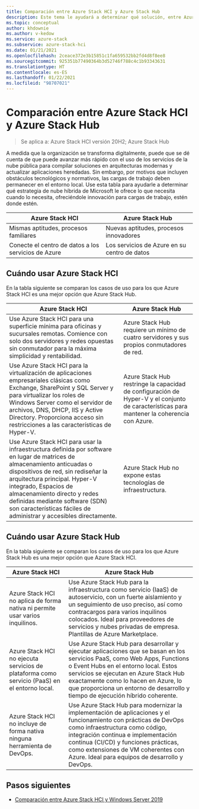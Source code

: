 ```yaml
---
title: Comparación entre Azure Stack HCI y Azure Stack Hub
description: Este tema le ayudará a determinar qué solución, entre Azure Stack HCI y Azure Stack Hub, es mejor para su organización.
ms.topic: conceptual
author: khdownie
ms.author: v-kedow
ms.service: azure-stack
ms.subservice: azure-stack-hci
ms.date: 01/21/2021
ms.openlocfilehash: 2ceace372e3b15851c1fa659532bb2fd4d8f8ee8
ms.sourcegitcommit: 925351b77490364b3d52746f788c4c1b93343631
ms.translationtype: HT
ms.contentlocale: es-ES
ms.lasthandoff: 01/22/2021
ms.locfileid: "98707021"
---
```

# <a name="compare-azure-stack-hci-to-azure-stack-hub"></a>Comparación entre Azure Stack HCI y Azure Stack Hub

> Se aplica a: Azure Stack HCI versión 20H2; Azure Stack Hub

A medida que la organización se transforma digitalmente, puede que se dé cuenta de que puede avanzar más rápido con el uso de los servicios de la nube pública para compilar soluciones en arquitecturas modernas y actualizar aplicaciones heredadas. Sin embargo, por motivos que incluyen obstáculos tecnológicos y normativos, las cargas de trabajo deben permanecer en el entorno local. Use esta tabla para ayudarle a determinar qué estrategia de nube híbrida de Microsoft le ofrece lo que necesita cuando lo necesita, ofreciéndole innovación para cargas de trabajo, estén donde estén.

| Azure Stack HCI | Azure Stack Hub |
| --------------- | --------------- |
| Mismas aptitudes, procesos familiares | Nuevas aptitudes, procesos innovadores |
| Conecte el centro de datos a los servicios de Azure | Los servicios de Azure en su centro de datos |

## <a name="when-to-use-azure-stack-hci"></a>Cuándo usar Azure Stack HCI

En la tabla siguiente se comparan los casos de uso para los que Azure Stack HCl es una mejor opción que Azure Stack Hub.

| Azure Stack HCI                                                                 | Azure Stack Hub                                                                         |
| ------------------------------------------------------------------------------- | --------------------------------------------------------------------------------------- |
| Use Azure Stack HCI para una superficie mínima para oficinas y sucursales remotas. Comience con solo dos servidores y redes opuestas sin conmutador para la máxima simplicidad y rentabilidad. | Azure Stack Hub requiere un mínimo de cuatro servidores y sus propios conmutadores de red. |
| Use Azure Stack HCI para la virtualización de aplicaciones empresariales clásicas como Exchange, SharePoint y SQL Server y para virtualizar los roles de Windows Server como el servidor de archivos, DNS, DHCP, IIS y Active Directory. Proporciona acceso sin restricciones a las características de Hyper-V.| Azure Stack Hub restringe la capacidad de configuración de Hyper-V y el conjunto de características para mantener la coherencia con Azure. | 
| Use Azure Stack HCI para usar la infraestructura definida por software en lugar de matrices de almacenamiento anticuadas o dispositivos de red, sin rediseñar la arquitectura principal. Hyper-V integrado, Espacios de almacenamiento directo y redes definidas mediante software (SDN) son características fáciles de administrar y accesibles directamente. | Azure Stack Hub no expone estas tecnologías de infraestructura. |

## <a name="when-to-use-azure-stack-hub"></a>Cuándo usar Azure Stack Hub

En la tabla siguiente se comparan los casos de uso para los que Azure Stack Hub es una mejor opción que Azure Stack HCI.

| Azure Stack HCI                                                                 | Azure Stack Hub                                                                          |
| ------------------------------------------------------------------------------- | ---------------------------------------------------------------------------------------- |
| Azure Stack HCI no aplica de forma nativa ni permite usar varios inquilinos. | Use Azure Stack Hub para la infraestructura como servicio (IaaS) de autoservicio, con un fuerte aislamiento y un seguimiento de uso preciso, así como contracargos para varios inquilinos colocados. Ideal para proveedores de servicios y nubes privadas de empresa. Plantillas de Azure Marketplace. | 
| Azure Stack HCI no ejecuta servicios de plataforma como servicio (PaaS) en el entorno local. | Use Azure Stack Hub para desarrollar y ejecutar aplicaciones que se basan en los servicios PaaS, como Web Apps, Functions o Event Hubs en el entorno local. Estos servicios se ejecutan en Azure Stack Hub exactamente como lo hacen en Azure, lo que proporciona un entorno de desarrollo y tiempo de ejecución híbrido coherente. |
| Azure Stack HCI no incluye de forma nativa ninguna herramienta de DevOps. | Use Azure Stack Hub para modernizar la implementación de aplicaciones y el funcionamiento con prácticas de DevOps como infraestructura como código, integración continua e implementación continua (CI/CD) y funciones prácticas, como extensiones de VM coherentes con Azure. Ideal para equipos de desarrollo y DevOps. |

## <a name="next-steps"></a>Pasos siguientes

- [Comparación entre Azure Stack HCI y Windows Server 2019](compare-windows-server.md)

